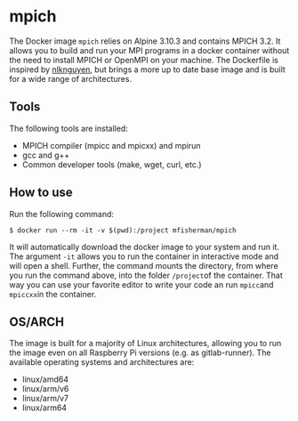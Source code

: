 # mpich
The Docker image `mpich` relies on Alpine 3.10.3 and contains MPICH 3.2.
It allows you to build and run your MPI programs in a docker container without the need to install MPICH or OpenMPI on your machine.
The Dockerfile is inspired by [nlknguyen](https://hub.docker.com/r/nlknguyen/alpine-mpich/), but brings a more up to date base image and is built for a wide range of architectures.

## Tools
The following tools are installed:
- MPICH compiler (mpicc and mpicxx) and mpirun
- gcc and g++
- Common developer tools (make, wget, curl, etc.)

## How to use
Run the following command:
```
$ docker run --rm -it -v $(pwd):/project mfisherman/mpich
```
It will automatically download the docker image to your system and run it.
The argument `-it` allows you to run the container in interactive mode and will open a shell.
Further, the command mounts the directory, from where you run the command above, into the folder `/project`of the container.
That way you can use your favorite editor to write your code an run `mpicc`and `mpiccxx`in the container.

## OS/ARCH
The image is built for a majority of Linux architectures, allowing you to run the image even on all Raspberry Pi versions (e.g. as gitlab-runner).
The available operating systems and architectures are:

 - linux/amd64
 - linux/arm/v6
 - linux/arm/v7
 - linux/arm64

